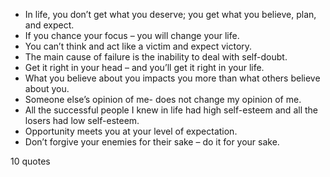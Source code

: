  - In life, you don’t get what you deserve; you get what you believe, plan, and expect.
 - If you chance your focus – you will change your life.
 - You can’t think and act like a victim and expect victory.
 - The main cause of failure is the inability to deal with self-doubt.
 - Get it right in your head – and you’ll get it right in your life.
 - What you believe about you impacts you more than what others believe about you.
 - Someone else’s opinion of me- does not change my opinion of me.
 - All the successful people I knew in life had high self-esteem and all the losers had low self-esteem.
 - Opportunity meets you at your level of expectation.
 - Don’t forgive your enemies for their sake – do it for your sake.

10 quotes
